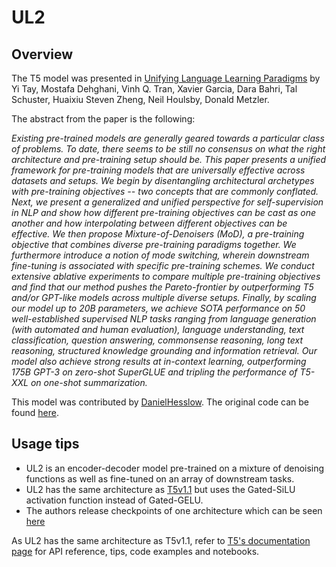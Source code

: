 <!--Copyright 2022 The HuggingFace Team. All rights reserved.

Licensed under the Apache License, Version 2.0 (the "License"); you may not use this file except in compliance with
the License. You may obtain a copy of the License at

http://www.apache.org/licenses/LICENSE-2.0

Unless required by applicable law or agreed to in writing, software distributed under the License is distributed on
an "AS IS" BASIS, WITHOUT WARRANTIES OR CONDITIONS OF ANY KIND, either express or implied. See the License for the
specific language governing permissions and limitations under the License.

⚠️ Note that this file is in Markdown but contain specific syntax for our doc-builder (similar to MDX) that may not be
rendered properly in your Markdown viewer.

-->

# UL2

## Overview

The T5 model was presented in [Unifying Language Learning Paradigms](https://arxiv.org/pdf/2205.05131v1.pdf) by Yi Tay, Mostafa Dehghani, Vinh Q. Tran, Xavier Garcia, Dara Bahri, Tal Schuster, Huaixiu Steven Zheng, Neil Houlsby, Donald Metzler.

The abstract from the paper is the following:

*Existing pre-trained models are generally geared towards a particular class of problems. To date, there seems to be still no consensus on what the right architecture and pre-training setup should be. This paper presents a unified framework for pre-training models that are universally effective across datasets and setups. We begin by disentangling architectural archetypes with pre-training objectives -- two concepts that are commonly conflated. Next, we present a generalized and unified perspective for self-supervision in NLP and show how different pre-training objectives can be cast as one another and how interpolating between different objectives can be effective. We then propose Mixture-of-Denoisers (MoD), a pre-training objective that combines diverse pre-training paradigms together. We furthermore introduce a notion of mode switching, wherein downstream fine-tuning is associated with specific pre-training schemes. We conduct extensive ablative experiments to compare multiple pre-training objectives and find that our method pushes the Pareto-frontier by outperforming T5 and/or GPT-like models across multiple diverse setups. Finally, by scaling our model up to 20B parameters, we achieve SOTA performance on 50 well-established supervised NLP tasks ranging from language generation (with automated and human evaluation), language understanding, text classification, question answering, commonsense reasoning, long text reasoning, structured knowledge grounding and information retrieval. Our model also achieve strong results at in-context learning, outperforming 175B GPT-3 on zero-shot SuperGLUE and tripling the performance of T5-XXL on one-shot summarization.*

This model was contributed by [DanielHesslow](https://huggingface.co/Seledorn). The original code can be found [here](https://github.com/google-research/google-research/tree/master/ul2).

## Usage tips

- UL2 is an encoder-decoder model pre-trained on a mixture of denoising functions as well as fine-tuned on an array of downstream tasks.
- UL2 has the same architecture as [T5v1.1](t5v1.1) but uses the Gated-SiLU activation function instead of Gated-GELU.
- The authors release checkpoints of one architecture which can be seen [here](https://huggingface.co/google/ul2)

<Tip> 

As UL2 has the same architecture as T5v1.1,  refer to [T5's documentation page](t5) for API reference, tips, code examples and notebooks.

</Tip>




